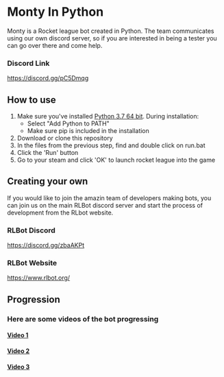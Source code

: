 # Monty In Python
Monty is a Rocket league bot created in Python. The team communicates using our own discord server, so if you are interested in being a tester you can go over there and come help.

### Discord Link
https://discord.gg/pC5Dmqg

## How to use

1. Make sure you've installed [Python 3.7 64 bit](https://www.python.org/downloads/). During installation:
   - Select "Add Python to PATH"
   - Make sure pip is included in the installation
2. Download or clone this repository
3. In the files from the previous step, find and double click on run.bat
4. Click the 'Run' button
5. Go to your steam and click 'OK' to launch rocket league into the game

## Creating your own

If you would like to join the amazin team of developers making bots, you can join us on the main RLBot discord server and start the process of development from the RLbot website.

### RLBot Discord
https://discord.gg/zbaAKPt

### RLBot Website
https://www.rlbot.org/

## Progression
### Here are some videos of the bot progressing
#### [Video 1](https://youtu.be/roexTM3MOTs)
#### [Video 2](https://youtu.be/uWBswcXXAT8)
#### [Video 3](https://youtu.be/9nkdmIKhITI)